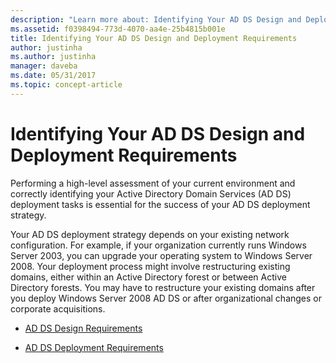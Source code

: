 ```yaml
---
description: "Learn more about: Identifying Your AD DS Design and Deployment Requirements"
ms.assetid: f0398494-773d-4070-aa4e-25b4815b001e
title: Identifying Your AD DS Design and Deployment Requirements
author: justinha
ms.author: justinha
manager: daveba
ms.date: 05/31/2017
ms.topic: concept-article
---
```


# Identifying Your AD DS Design and Deployment Requirements

Performing a high-level assessment of your current environment and correctly identifying your Active Directory Domain Services (AD DS) deployment tasks is essential for the success of your AD DS deployment strategy.

Your AD DS deployment strategy depends on your existing network configuration. For example, if your organization currently runs Windows Server 2003, you can upgrade your operating system to Windows Server 2008. Your deployment process might involve restructuring existing domains, either within an Active Directory forest or between Active Directory forests. You may have to restructure your existing domains after you deploy Windows Server 2008 AD DS or after organizational changes or corporate acquisitions.

-   [AD DS Design Requirements](../../ad-ds/plan/AD-DS-Design-Requirements.md)

-   [AD DS Deployment Requirements](../../ad-ds/plan/AD-DS-Deployment-Requirements.md)




